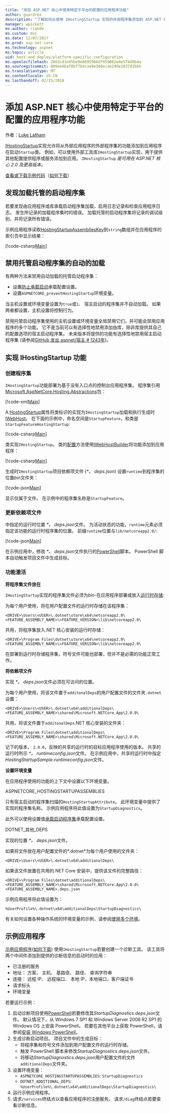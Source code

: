 ```yaml
---
title: "添加 ASP.NET 核心中使用特定于平台的配置的应用程序功能"
author: guardrex
description: "了解如何从使用 IHostingStartup 实现的外部程序集添加到 ASP.NET 核心应用程序的功能。"
manager: wpickett
ms.author: riande
ms.custom: mvc
ms.date: 12/07/2017
ms.prod: asp.net-core
ms.technology: aspnet
ms.topic: article
uid: host-and-deploy/platform-specific-configuration
ms.openlocfilehash: 2663cd1e05be9e8695966df959082e6e574d0b4a
ms.sourcegitcommit: 809ee4baf8bf7b4cae9e366ecae29de1037d2bbb
ms.translationtype: MT
ms.contentlocale: zh-CN
ms.lasthandoff: 02/15/2018
---
```

# <a name="add-app-features-using-a-platform-specific-configuration-in-aspnet-core"></a>添加 ASP.NET 核心中使用特定于平台的配置的应用程序功能

作者：[Luke Latham](https://github.com/guardrex)

[IHostingStartup](/dotnet/api/microsoft.aspnetcore.hosting.ihostingstartup)实现允许将从外部应用程序的外部程序集的功能添加到应用程序在启动`Startup`类。 例如，可以使用外部工具库`IHostingStartup`实现，用于提供其他配置提供程序或服务添加到应用。 `IHostingStartup` *是可用在 ASP.NET 核心 2.0 及更高版本。*

[查看或下载示例代码](https://github.com/aspnet/Docs/tree/master/aspnetcore/host-and-deploy/platform-specific-configuration/sample/)（[如何下载](xref:tutorials/index#how-to-download-a-sample)）

## <a name="discover-loaded-hosting-startup-assemblies"></a>发现加载托管的启动程序集

若要发现由应用程序或库承载启动程序集加载，启用日志记录和检查应用程序日志。 发生所记录的加载程序集时的错误。 加载托管的启动程序集将记录的调试级别，并将记录所有错误。

示例应用程序读取[HostingStartupAssembliesKey](/dotnet/api/microsoft.aspnetcore.hosting.webhostdefaults.hostingstartupassemblieskey)到`string`数组并在应用程序的索引页中显示结果：

[!code-csharp[Main](platform-specific-configuration/sample/HostingStartupSample/Pages/Index.cshtml.cs?name=snippet1&highlight=14-16)]

## <a name="disable-automatic-loading-of-hosting-startup-assemblies"></a>禁用托管启动程序集的自动的加载

有两种方法来禁用自动加载的托管启动程序集：

* 设置[防止承载启动](xref:fundamentals/hosting#prevent-hosting-startup)承载配置设置。
* 设置`ASPNETCORE_preventHostingStartup`环境变量。

当主机设置或环境变量设置为`true`或`1`、 宿主启动的程序集并不自动加载。 如果两者都设置，主机设置将控制行为。

禁用托管启动程序集使用的主机设置或环境变量全局禁用它们，并可能会禁用应用程序的多个功能。 它不是当前可以有选择性地禁用添加由库，除非库提供其自己的配置选项的宿主启动程序集。 未来版本将提供的功能有选择性地禁用宿主启动程序集 (请参阅[GitHub 发出 aspnet/宿主 # 1243年](https://github.com/aspnet/Hosting/pull/1243))。

## <a name="implement-ihostingstartup-features"></a>实现 IHostingStartup 功能

### <a name="create-the-assembly"></a>创建程序集

`IHostingStartup`功能部署为基于没有入口点的控制台应用程序集。 程序集引用[Microsoft.AspNetCore.Hosting.Abstractions](https://www.nuget.org/packages/Microsoft.AspNetCore.Hosting.Abstractions/)包：

[!code-xml[Main](platform-specific-configuration/snapshot_sample/StartupFeature.csproj)]

A [HostingStartup](/dotnet/api/microsoft.aspnetcore.hosting.hostingstartupattribute)属性将类标识的实现为`IHostingStartup`加载和执行生成时[IWebHost](/dotnet/api/microsoft.aspnetcore.hosting.iwebhost)。 在下面的示例中，命名空间是`StartupFeature`，和类是`StartupFeatureHostingStartup`:

[!code-csharp[Main](platform-specific-configuration/snapshot_sample/StartupFeature.cs?name=snippet1)]

类实现`IHostingStartup`。 类的[配置](/dotnet/api/microsoft.aspnetcore.hosting.ihostingstartup.configure)方法使用[IWebHostBuilder](/dotnet/api/microsoft.aspnetcore.hosting.iwebhostbuilder)将功能添加到应用程序：

[!code-csharp[Main](platform-specific-configuration/snapshot_sample/StartupFeature.cs?name=snippet2&highlight=3,5)]

生成时`IHostingStartup`项目依赖项文件 (*\*。 deps.json*) 设置`runtime`到程序集的位置*bin*文件夹：

[!code-json[Main](platform-specific-configuration/snapshot_sample/StartupFeature1.deps.json?range=2-13&highlight=8)]

显示仅属于文件。 在示例中的程序集名称是`StartupFeature`。

### <a name="update-the-dependencies-file"></a>更新依赖项文件

中指定的运行时位置 *\*。 deps.json*文件。 为活动状态的功能，`runtime`元素必须指定该功能的运行时程序集的位置。 前缀`runtime`位置与`lib/netcoreapp2.0/`:

[!code-json[Main](platform-specific-configuration/snapshot_sample/StartupFeature2.deps.json?range=2-13&highlight=8)]

在示例应用中，修改 *\*。 deps.json*文件执行的[PowerShell](/powershell/scripting/powershell-scripting)脚本。 PowerShell 脚本自动触发项目文件中生成目标。

### <a name="feature-activation"></a>功能激活

**将程序集文件放在**

`IHostingStartup`实现的程序集文件必须为*bin*-在应用程序部署或放入[运行时存储](/dotnet/core/deploying/runtime-store):

为每个用户使用，将在用户配置文件的运行时存储在该程序集：

```
<DRIVE>\Users\<USER>\.dotnet\store\x64\netcoreapp2.0\<FEATURE_ASSEMBLY_NAME>\<FEATURE_VERSION>\lib\netcoreapp2.0\
```

共用，将程序集放入.NET 核心安装的运行时存储：

```
<DRIVE>\Program Files\dotnet\store\x64\netcoreapp2.0\<FEATURE_ASSEMBLY_NAME>\<FEATURE_VERSION>\lib\netcoreapp2.0\
```

在部署到运行时存储程序集，符号文件可能也部署，但并不是必需的功能正常工作。

**将依赖项文件**

实现 *\*。 deps.json*文件必须在可访问的位置。

为每个用户使用，将该文件置于`additonalDeps`的用户配置文件的文件夹`.dotnet`设置： 

```
<DRIVE>\Users\<USER>\.dotnet\x64\additionalDeps\<FEATURE_ASSEMBLY_NAME>\shared\Microsoft.NETCore.App\2.0.0\
```

共用，将该文件置于`additonalDeps`.NET 核心安装的文件夹：

```
<DRIVE>\Program Files\dotnet\additionalDeps\<FEATURE_ASSEMBLY_NAME>\shared\Microsoft.NETCore.App\2.0.0\
```

记下的版本， `2.0.0`，反映的共享的运行时的目标应用程序使用的版本。 共享的运行时所示 *\*。 runtimeconfig.json*文件。 在示例应用中，共享的运行时中指定*HostingStartupSample.runtimeconfig.json*文件。

**设置环境变量**

在应用程序使用的功能的上下文中设置以下环境变量。

ASPNETCORE\_HOSTINGSTARTUPASSEMBLIES

只有宿主启动的程序集扫描的`HostingStartupAttribute`。 此环境变量中提供了实现的程序集名称。 示例应用程序将此值设置为`StartupDiagnostics`。

此外可以使用设置值[承载启动程序集](xref:fundamentals/hosting#hosting-startup-assemblies)承载配置设置。

DOTNET\_其他\_DEPS

实现的位置 *\*。 deps.json*文件。

如果将文件放在用户配置文件的*.dotnet*为每个用户使用的文件夹：

```
<DRIVE>\Users\<USER>\.dotnet\x64\additionalDeps\
```

如果该文件放置在共用的.NET Core 安装中，提供该文件的完整路径：

```
<DRIVE>\Program Files\dotnet\additionalDeps\<FEATURE_ASSEMBLY_NAME>\shared\Microsoft.NETCore.App\2.0.0\<FEATURE_ASSEMBLY_NAME>.deps.json
```

示例应用程序将此值设置为：

```
%UserProfile%\.dotnet\x64\additionalDeps\StartupDiagnostics\
```

有关如何设置各种操作系统的环境变量的示例，请参阅[使用多个环境](xref:fundamentals/environments)。

## <a name="sample-app"></a>示例应用程序

[示例应用程序](https://github.com/aspnet/Docs/tree/master/aspnetcore/host-and-deploy/platform-specific-configuration/sample/)([如何下载](xref:tutorials/index#how-to-download-a-sample)) 使用`IHostingStartup`若要创建一个诊断工具。 该工具将两个中间件添加到提供的诊断信息的启动时的应用：

* 已注册的服务
* 地址： 方案、 主机、 基路径、 路径、 查询字符串
* 连接： 远程 IP、 远程端口、 本地 IP，本地端口，客户端证书
* 请求标头
* 环境变量

若要运行示例：

1. 启动诊断项目使用[PowerShell](/powershell/scripting/powershell-scripting)若要修改其*StartupDiagnostics.deps.json*文件。 默认情况下，从 Windows 7 SP1 和 Windows Server 2008 R2 SP1 的 Windows OS 上安装 PowerShell。 若要在其他平台上获取 PowerShell，请参阅[安装 Windows PowerShell](/powershell/scripting/setup/installing-windows-powershell)。
2. 生成诊断启动项目。 项目文件中的生成目标：
   * 将程序集和符号文件添加到用户配置文件的运行时存储。
   * 触发 PowerShell 脚本来修改*StartupDiagnostics.deps.json*文件。
   * 将移动*StartupDiagnostics.deps.json*用户配置文件的文件`additionalDeps`文件夹。
3. 设置环境变量：
    * `ASPNETCORE_HOSTINGSTARTUPASSEMBLIES`: `StartupDiagnostics`
    * `DOTNET_ADDITIONAL_DEPS`: `%UserProfile%\.dotnet\x64\additionalDeps\StartupDiagnostics\`
4. 运行示例应用程序。
5. 请求`/services`终结点以查看应用程序的注册服务。 请求`/diag`终结点若要查看诊断信息。
